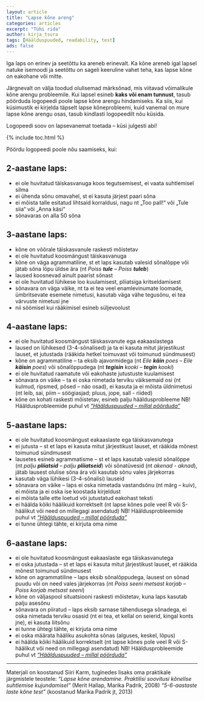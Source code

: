 ```yaml
---
layout: article
title: "Lapse kõne areng"
categories: articles
excerpt: "Tühi rida"
author: kirja_tsura
tags: [Häälduspuuded, readability, test]
ads: false
---
```




Iga laps on erinev ja seetõttu ka areneb erinevalt. Ka kõne areneb igal lapsel natuke isemoodi ja seetõttu on sageli keeruline vahet teha, kas lapse kõne on eakohane või mitte. 

Järgnevalt on välja toodud olulisemad märksõnad, mis viitavad võimalikule kõne arengu probleemile. Kui lapsel esineb **kaks või enam tunnust**, tasub pöörduda logopeedi poole lapse kõne arengu hindamiseks. Ka siis, kui küsimustik ei kirjelda täpselt lapse kõneprobleemi, kuid vanemal on mure lapse kõne arengu osas, tasub kindlasti logopeedilt nõu küsida. 

Logopeedi soov on lapsevanemat toetada – küsi julgesti abi! 

{% include toc.html %}

 Pöördu logopeedi poole nõu saamiseks, kui: 

## 2-aastane laps: 
* ei ole huvitatud täiskasvanuga koos tegutsemisest, ei vaata suhtlemisel silma 
* ei ühenda sõnu omavahel, st ei kasuta järjest paari sõna 
* ei mõista talle esitatud lihtsaid korraldusi, nagu nt „Too pall!“ või „Tule siia“ või „Anna käsi“ 
* sõnavaras on alla 50 sõna  

 
## 3-aastane laps: 
* kõne on võõrale täiskasvanule raskesti mõistetav 
* ei ole huvitatud koosmängust täiskasvanuga
* kõne on väga agrammatiline, st et laps kasutab valesid sõnalõppe või jätab sõna lõpu üldse ära (nt *Poiss **tule** – Poiss **tuleb***)
* laused koosnevad ainult paarist sõnast
* ei ole huvitatud lühikese loo kuulamisest, pliiatsiga kritseldamisest
* sõnavara on väga väike, nt ta ei tea veel enamlevinumate loomade, ümbritsevate esemete nimetusi, kasutab väga vähe tegusõnu, ei tea värvuste nimetusi jne
* nii söömisel kui rääkimisel esineb süljevoolust


## 4-aastane laps:
* ei ole huvitatud koosmängust täiskasvanute ega eakaaslastega
* laused on lühikesed (3-4-sõnalised) ja ta ei kasuta mitut järjestikust lauset, et jutustada (rääkida hetkel toimuvast või toimunud sündmusest)
* kõne on agrammatiline – ta eksib ajavormidega (nt *Eile **käin** poes – Eile **käisin** poes*) või sõnalõppudega (nt ***tegisin** kooki – **tegin** kooki*)
* ei ole huvitatud raamatute või eakohaste jutustuste kuulamisest 
* sõnavara on väike – ta ei oska nimetada terviku väiksemaid osi (nt kulmud, ripsmed, põsed – näo osad), ei kasuta ja ei mõista üldnimetusi (nt leib, sai, piim – söögiasjad; pluus, jope, sall - riided)
* kõne on kohati raskesti mõistetav, esineb palju hääldusprobleeme
NB! Hääldusprobleemide puhul vt [*“Häälduspuuded – millal pöörduda”*]()


## 5-aastane laps:
* ei ole huvitatud koosmängust eakaaslaste ega täiskasvanutega
* ei jutusta – st et laps ei kasuta mitut järjestikust lauset, et rääkida mõnest toimunud sündmusest
* lausetes esineb agrammatisme – st et laps kasutab valesid sõnalõppe (nt *palju **pliiatsid** – palju **pliiatseid***) või sõnatüvesid (nt *akenad - aknad*), jätab lausest olulise sõna ära või kasutab sõnu vales järjekorras
* kasutab väga lühikesi (3-4-sõnalisi) lauseid
* sõnavara on väike – laps ei oska nimetada vastandsõnu (nt märg – kuiv), ei mõista ja ei oska ise koostada kirjeldust
* ei mõista talle ette loetud või jutustatud eakohast teksti
* ei häälda kõiki häälikuid korrektselt (nt lapse kõnes pole veel R või S-häälikut või need on millegagi asendatud)
NB! Hääldusprobleemide puhul vt [*“Häälduspuuded – millal pöörduda”*]()
* ei tunne ühtegi tähte, ei kirjuta oma nime

## 6-aastane laps:
* ei ole huvitatud koosmängust eakaaslaste ega täiskasvanutega
* ei oska jutustada – st et laps ei kasuta mitut järjestikust lauset, et rääkida mõnest toimunud sündmusest
* kõne on agrammatiline – laps eksib sõnalõppudega, lausest on sõnad puudu või on need vales järjekorras (nt *Poiss seeni metsast korjab – Poiss korjab metsast seeni*)
* kõne on väljaspool situatsiooni raskesti mõistetav, kuna laps kasutab palju asesõnu
* sõnavara on piiratud – laps eksib sarnase tähendusega sõnadega, ei oska nimetada terviku osasid (nt ei tea, et kellal on seierid, kingal konts jne), ei kasuta liitsõnu
* ei tunne ühtegi tähte, ei kirjuta oma nime
* ei oska määrata hääliku asukohta sõnas (alguses, keskel, lõpus)
* ei häälda kõiki häälikuid korrektselt (nt lapse kõnes pole veel R või S-häälikut või need on millegagi asendatud)
NB! Hääldusprobleemide puhul vt [*“Häälduspuuded – millal pöörduda”*]()



---

Materjali on koostanud Siiri Karm, tuginedes lisaks oma praktikale järgmistele teostele:
*“Lapse kõne arendamine. Praktilisi soovitusi kõnelise suhtlemise kujundamisel”* (Merit Hallap, Marika Padrik, 2008)
*“5-6-aastaste laste kõne test”* (koostanud Marika Padrik jt, 2013) 

